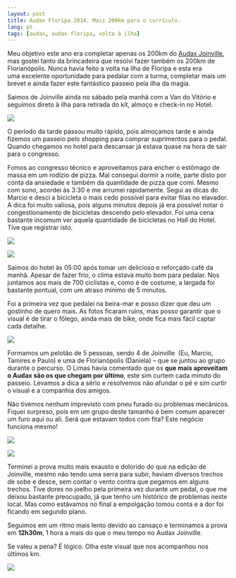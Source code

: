 ```yaml
---
layout: post
title: Audax Floripa 2014. Mais 200km para o currículo.
lang: pt
tags: [audax, audax floripa, volta à ilha]
---
```

Meu objetivo este ano era completar apenas os 200km do [Audax Joinville](/2014/04/02/audax-joinville-200km-agora-foi/), mas gostei tanto da brincadeira que resolvi fazer também os 200km de Florianópolis. Nunca havia feito a volta na ilha de Floripa e esta era uma excelente oportunidade para pedalar com a turma, completar mais um brevet e ainda fazer este fantástico passeio pela ilha da magia.

Saimos de Joinville ainda no sábado pela manhã com a Van do Vitório e seguimos direto à ilha para retirada do kit, almoço e check-in no Hotel.

![](/public/images/2014/05/audax-floripa-1.jpg)

O período da tarde passou muito rápido, pois almoçamos tarde e ainda fizemos um passeio pelo shopping para comprar suprimentos para o pedal. Quando chegamos no hotel para descansar já estava quase na hora de sair para o congresso.

Fomos ao congresso técnico e aproveitamos para encher o estômago de massa em um rodízio de pizza. Mal consegui dormir a noite, parte disto por conta da ansiedade e também da quantidade de pizza que comi. Mesmo com sono, acordei às 3:30 e me arrumei rapidamente. Segui as dicas do Marcio e desci a bicicleta o mais cedo possível para evitar filas no elavador. A dica foi muito valiosa, pois alguns minutos depois já era possível notar o congestionamento de bicicletas descendo pelo elevador. Foi uma cena bastante incomum ver aquela quantidade de bicicletas no Hall do Hotel. Tive que registrar isto.

![](/public/images/2014/05/audax-floripa-2.jpg)

![](/public/images/2014/05/audax-floripa-3.jpg)

Saímos do hotel às 05:00 após tomar um delicioso e reforçado café da manhã. Apesar de fazer frio, o clima estava muito bom para pedalar. Nos juntamos aos mais de 700 ciclistas e, como é de costume, a largada foi bastante pontual, com um atraso mínimo de 5 minutos.

Foi a primeira vez que pedalei na beira-mar e posso dizer que deu um gostinho de quero mais. As fotos ficaram ruins, mas posso garantir que o visual é de tirar o fôlego, ainda mais de bike, onde fica mais fácil captar cada detalhe.

![](/public/images/2014/05/audax-floripa-5.jpg)

Formamos um pelotão de 5 pessoas, sendo 4 de Joinville  (Eu, Marcio, Tamires e Paulo) e uma de Florianópolis (Daniela) &#8211; que se juntou ao grupo durante o percurso. O Limas havia comentado que os **que mais aproveitam o Audax são os que chegam por último**, este sim curtem cada minuto do passeio. Levamos a dica a sério e resolvemos não afundar o pé e sim curtir o visual e a companhia dos amigos.

Não tivemos nenhum imprevisto com pneu furado ou problemas mecânicos. Fiquei surpreso, pois em um grupo deste tamanho é bem comum aparecer um furo aqui ou ali. Será que estavam todos com fita? Este negócio funciona mesmo!

![](/public/images/2014/05/audax-floripa-6.jpg)

![](/public/images/2014/05/audax-floripa-7.jpg)

Terminei a prova muito mais exausto e dolorido do que na edição de Joinville, mesmo não tendo uma serra para subir, haviam diversos trechos de sobe e desce, sem contar o vento contra que pegamos em alguns trechos. Tive dores no joelho pela primeira vez durante um pedal, o que me deixou bastante preocupado, já que tenho um histórico de problemas neste local. Mas como estávamos no final a empolgação tomou conta e a dor foi ficando em segundo plano.

Seguimos em um ritmo mais lento devido ao cansaço e terminamos a prova em **12h30m**, 1 hora a mais do que o meu tempo no Audax Joinville.

Se valeu a pena? É lógico. Olha este visual que nos acompanhou nos últimos km.

![](/public/images/2014/05/audax-floripa-8.jpg)